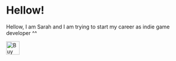 <body>
<h1>Hellow!</h1>
<p>Hellow, I am Sarah and I am trying to start my career as indie game developer ^^</p>
<a href="https://ko-fi.com/R6R04SI0L" target="_blank"> <img height="36" style="border:0px;height:36px;" src="https://cdn.ko-fi.com/cdn/kofi2.png?v=2" border="0" alt="Buy Me a Coffee at ko-fi.com" /> </a>
</body>
